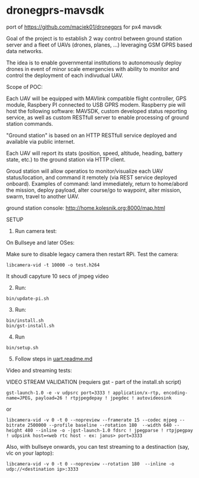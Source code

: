# dronegprs-mavsdk
port of https://github.com/maciek01/dronegprs for px4 mavsdk


Goal of the project is to establish 2 way control between ground station server and a fleet of UAVs (drones, planes, ...) leveraging GSM GPRS based data networks.

The idea is to enable governmental institutions to autonomously deploy drones in event of minor scale emergencies with ability to monitor and control the deployment of each indivudual UAV.

Scope of POC:

Each UAV will be equipped with MAVlink compatible flight controller, GPS module, Raspbery PI connected to USB GPRS modem. Raspberry pie will host the following software: MAVSDK, custom developed status reporting service, as well as custom RESTfull server to enable processing of ground station commands.

"Ground station" is based on an HTTP RESTfull service deployed and available via public internet.

Each UAV will report its stats (position, speed, altitude, heading, battery state, etc.) to the ground station via HTTP client.

Groud station will allow operatios to monitor/visualize each UAV status/location, and command it remotely (via REST service deployed onboard). Examples of command: land immediately, return to home/abord the mission, deploy payload, alter course/go to waypoint, alter mission, swarm, travel to another UAV.

ground station console: http://home.kolesnik.org:8000/map.html



SETUP

1. Run camera test:

On Bullseye and later OSes:

Make sure to disable legacy camera then restart RPi.
Test the camera:
```
libcamera-vid -t 10000 -o test.h264
```

It shoudl capyture 10 secs of jmpeg video

2. Run:
```
bin/update-pi.sh
```
3. Run:
```
bin/install.sh
bin/gst-install.sh
```
4. Run
```
bin/setup.sh
```
5. Follow steps in [uart.readme.md](./uart.readme.md)


Video and streaming tests:

VIDEO STREAM VALIDATION (requiers gst - part of the install.sh script)
```
gst-launch-1.0 -e -v udpsrc port=3333 ! application/x-rtp, encoding-name=JPEG, payload=26 ! rtpjpegdepay ! jpegdec ! autovideosink
```
or
```
libcamera-vid -v 0 -t 0 --nopreview --framerate 15 --codec mjpeg --bitrate 2500000 --profile baseline --rotation 180  --width 640 --height 480 --inline -o -|gst-launch-1.0 fdsrc ! jpegparse ! rtpjpegpay ! udpsink host=<web rtc host - ex: janus> port=3333
```

Also, with bullseye onwards, you can test streaming to a destinaction (say, vlc on your laptop):
```
libcamera-vid -v 0 -t 0 --nopreview --rotation 180  --inline -o udp://<destination ip>:3333
```



